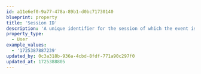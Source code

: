 ```yaml
---
id: a11e6ef0-9a77-478a-89b1-d0bc71730140
blueprint: property
title: 'Session ID'
description: 'A unique identifier for the session of which the event is a part.'
property_type:
  - User
example_values:
  - '1725387887239'
updated_by: 0c3a318b-936a-4cbd-8fdf-771a90c297f0
updated_at: 1725388805
---
```

